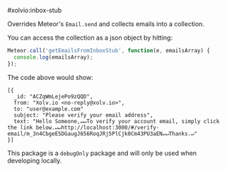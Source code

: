 #xolvio:inbox-stub

Overrides Meteor's `Email.send` and collects emails into a collection.

You can access the collection as a json object by hitting:

```javascript
Meteor.call('getEmailsFromInboxStub', function(e, emailsArray) {
  console.log(emailsArray);
});
```

The code above would show:

```
[{
  _id: "ACZqWmLejePo9zQQD",
  from: "Xolv.io <no-reply@xolv.io>",
  to: "user@example.com"
  subject: "Please verify your email address",
  text: "Hello Someone,↵↵To verify your account email, simply click the link below.↵↵http://localhost:3000/#/verify-email/m_3n4CbgeESDGaugJ656RoqJRj5PlCjk0Cm43PU3aEN↵↵Thanks.↵"
}]
```

This package is a `debugOnly` package and will only be used when developing
locally.